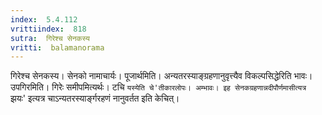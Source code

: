 ```yaml
---
index:  5.4.112
vrittiindex:  818
sutra:  गिरेश्च सेनकस्य
vritti:  balamanorama 
---
```


गिरेश्च सेनकस्य। सेनको नामाचार्यः। पूजार्थमिति। अन्यतरस्याङ्ग्रहणानुवृत्त्यैव विकल्पसिद्धेरिति भावः। उपगिरमिति। गिरेः समीपमित्यर्थः। टचि `यस्येति चे'तीकारलोपः। अम्भावः। इह सेनकग्रहणान्नदीपौर्णमासीत्यत्र `झयः' इत्यत्र चाऽन्यतरस्यार्ङ्गरहणं नानुवर्तत इति केचित्। 

